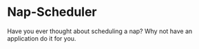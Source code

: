 # Nap-Scheduler
Have you ever thought about scheduling a nap? Why not have an application do it for you.
